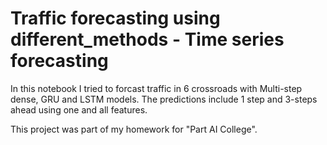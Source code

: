 # Traffic forecasting using different_methods - Time series forecasting

In this notebook I tried to forcast traffic in 6 crossroads with Multi-step dense, GRU and LSTM models. The predictions include 1 step and 3-steps ahead using one and all features.

This project was part of my homework for "Part AI College". 
